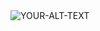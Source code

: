 <picture>
 <source media="(prefers-color-scheme: dark)" srcset="https://i.pinimg.com/originals/21/d7/99/21d799e3af4303646c63a92f6a32270f.gif">
 <source media="(prefers-color-scheme: light)" srcset="https://i.pinimg.com/originals/21/d7/99/21d799e3af4303646c63a92f6a32270f.gif">
 <img alt="YOUR-ALT-TEXT" src="YOUR-DEFAULT-IMAGE">
</picture>
